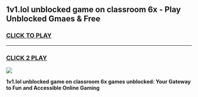 
## 1v1.lol unblocked game on classroom 6x - Play Unblocked Gmaes & Free
<h3>
<a href="https://news.freeplayer.one?title=1v1.lol_unblocked_game_on_classroom_6x&ref=23F">CLICK TO PLAY</a></h3>
<hr>

<h3>
<a href="https://news.freeplayer.one?title=1v1.lol_unblocked_game_on_classroom_6x&ref=23F">CLICK 2 PLAY</a>
  
</h3>

<a href="https://news.freeplayer.one?title=1v1.lol_unblocked_game_on_classroom_6x&ref=23F/"><img src="https://clearcache.store/games.png"></a>


**1v1.lol unblocked game on classroom 6x games unblocked: Your Gateway to Fun and Accessible Online Gaming**
